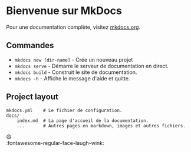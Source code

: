 # Bienvenue sur MkDocs

Pour une documentation complète, visitez [mkdocs.org](https://www.mkdocs.org).

## Commandes

* `mkdocs new [dir-name]` - Crée un nouveau projet
* `mkdocs serve` - Démarre le serveur de documentation en direct.
* `mkdocs build` - Construit le site de documentation.
* `mkdocs -h` - Affiche le message d'aide et quitte.

## Project layout

    mkdocs.yml    # Le fichier de configuration.
    docs/
        index.md  # La page d'accueil de la documentation.
        ...       # Autres pages en markdown, images et autres fichiers.

:smile:  
:fontawesome-regular-face-laugh-wink: